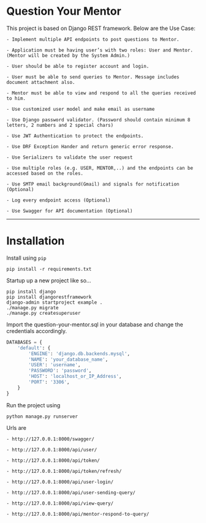 # Question Your Mentor

This project is based on Django REST framework. Below are the Use Case:

    - Implement multiple API endpoints to post questions to Mentor.

    - Application must be having user’s with two roles: User and Mentor. (Mentor will be created by the System Admin.)

    - User should be able to register account and login.

    - User must be able to send queries to Mentor. Message includes document attachment also.

    - Mentor must be able to view and respond to all the queries received to him.

    - Use customized user model and make email as username

    - Use Django password validator. (Password should contain minimum 8 letters, 2 numbers and 2 special chars)

    - Use JWT Authentication to protect the endpoints.

    - Use DRF Exception Hander and return generic error response.

    - Use Serializers to validate the user request

    - Use multiple roles (e.g. USER, MENTOR,..) and the endpoints can be accessed based on the roles.

    - Use SMTP email background(Gmail) and signals for notification (Optional)

    - Log every endpoint access (Optional)

    - Use Swagger for API documentation (Optional)

----

# Installation

Install using `pip`

    pip install -r requirements.txt

Startup up a new project like so...

    pip install django
    pip install djangorestframework
    django-admin startproject example .
    ./manage.py migrate
    ./manage.py createsuperuser

Import the question-your-mentor.sql in your database and change the credentials accordingly.

```python
DATABASES = {
    'default': {
        'ENGINE': 'django.db.backends.mysql', 
        'NAME': 'your_database_name',
        'USER': 'username',
        'PASSWORD': 'password',
        'HOST': 'localhost_or_IP_Address',
        'PORT': '3306',
    }
}
```
Run the project using

    python manage.py runserver

Urls are

    - http://127.0.0.1:8000/swagger/

    - http://127.0.0.1:8000/api/user/

    - http://127.0.0.1:8000/api/token/

    - http://127.0.0.1:8000/api/token/refresh/

    - http://127.0.0.1:8000/api/user-login/

    - http://127.0.0.1:8000/api/user-sending-query/

    - http://127.0.0.1:8000/api/view-query/

    - http://127.0.0.1:8000/api/mentor-respond-to-query/

